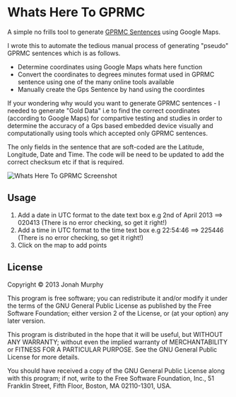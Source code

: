 Whats Here To GPRMC
===================

A simple no frills tool to generate [GPRMC Sentences](http://aprs.gids.nl/nmea/#rmc) using Google Maps.

I wrote this to automate the tedious manual process of generating "pseudo" GPRMC sentences which is as follows.
- Determine coordinates using Google Maps whats here function
- Convert the coordinates to degrees minutes format used in GPRMC sentence using one of the many online tools available
- Manually create the Gps Sentence by hand using the coordintes

If your wondering  why would you want to generate GPRMC sentences -
I needed to generate "Gold Data" i.e to find the correct coordinates (according to Google Maps) 
for compartive testing and studies in order to determine the accuracy of a Gps based embedded device visually and computationally
using tools which accepted only GPRMC sentences. 

The only fields in the sentence that are soft-coded are the Latitude, Longitude, Date and Time.
The code will be need to be updated to add the correct checksum etc if that is required.

![Whats Here To GPRMC Screenshot](https://github.com/murjay/Whats-Here-To-GPRMC/raw/master/doc/screenshot.png)

Usage
-----

1. Add a date in UTC format to the date text box e.g 2nd of April 2013 ==> 020413 (There is no error checking, so get it right!)
2. Add a time in UTC format to the time text box e.g 22:54:46 ==> 225446   (There is no error checking, so get it right!)
3. Click on the map to add points


License
-------
Copyright © 2013 Jonah Murphy

This program is free software; you can redistribute it and/or
modify it under the terms of the GNU General Public License
as published by the Free Software Foundation; either version 2
of the License, or (at your option) any later version.

This program is distributed in the hope that it will be useful,
but WITHOUT ANY WARRANTY; without even the implied warranty of
MERCHANTABILITY or FITNESS FOR A PARTICULAR PURPOSE.  See the
GNU General Public License for more details.

You should have received a copy of the GNU General Public License
along with this program; if not, write to the Free Software
Foundation, Inc., 51 Franklin Street, Fifth Floor, Boston, MA  02110-1301, USA.
